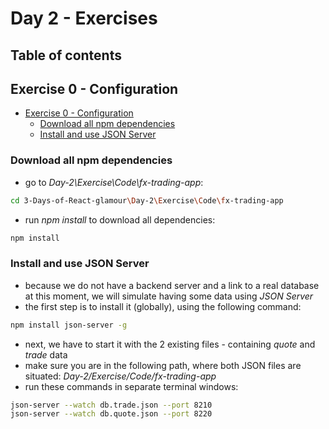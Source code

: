 # Day 2 - Exercises

## Table of contents

## Exercise 0 - Configuration

- [Exercise 0 - Configuration](#exercise-0---configuration)
  - [Download all npm dependencies](#download-all-npm-dependencies)
  - [Install and use JSON Server](#install-and-use-json-server)

### Download all npm dependencies

- go to *Day-2\Exercise\Code\fx-trading-app*:

```bash
cd 3-Days-of-React-glamour\Day-2\Exercise\Code\fx-trading-app
```

- run *npm install* to download all dependencies:

```bash
npm install
```

### Install and use JSON Server

- because we do not have a backend server and a link to a real database at this moment, we will simulate having some data using *JSON Server*
- the first step is to install it (globally), using the following command:

```bash
npm install json-server -g
```

- next, we have to start it with the 2 existing files - containing *quote* and *trade* data
- make sure you are in the following path, where both JSON files are situated: *Day-2/Exercise/Code/fx-trading-app*
- run these commands in separate terminal windows:

```bash
json-server --watch db.trade.json --port 8210
json-server --watch db.quote.json --port 8220
```
